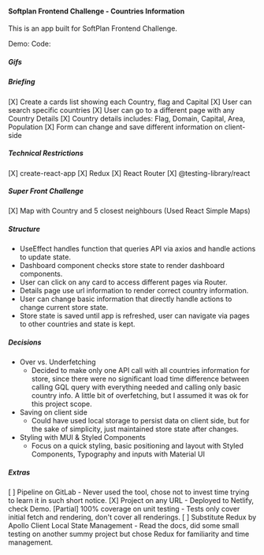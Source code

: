 #### Softplan Frontend Challenge - Countries Information

This is an app built for SoftPlan Frontend Challenge.

Demo:
Code:

##### Gifs

##### Briefing
[X] Create a cards list showing each Country, flag and Capital
[X] User can search specific countries
[X] User can go to a different page with any Country Details
[X] Country details includes: Flag, Domain, Capital, Area, Population
[X] Form can change and save different information on client-side 

##### Technical Restrictions
[X] create-react-app
[X] Redux
[X] React Router
[X] @testing-library/react

##### Super Front Challenge
[X] Map with Country and 5 closest neighbours (Used React Simple Maps)

##### Structure

- UseEffect handles function that queries API via axios and handle actions to update state.
- Dashboard component checks store state to render dashboard components.
- User can click on any card to access different pages via Router.
- Details page use url information to render correct country information.
- User can change basic information that directly handle actions to change current store state.
- Store state is saved until app is refreshed, user can navigate via pages to other countries and state is kept.

##### Decisions

- Over vs. Underfetching
    - Decided to make only one API call with all countries information for store, since there were no significant load time difference between calling GQL query with everything needed and calling only basic country info. A little bit of overfetching, but I assumed it was ok for this project scope.
- Saving on client side
    - Could have used local storage to persist data on client side, but for the sake of simplicity, just maintained store state after changes.
- Styling with MUI & Styled Components
    - Focus on a quick styling, basic positioning and layout with Styled Components, Typography and inputs with Material UI
    
##### Extras

[ ] Pipeline on GitLab - Never used the tool, chose not to invest time trying to learn it in such short notice.
[X] Project on any URL - Deployed to Netlify, check Demo.
[Partial] 100% coverage on unit testing - Tests only cover initial fetch and rendering, don't cover all renderings.
[ ] Substitute Redux by Apollo Client Local State Management - Read the docs, did some small testing on another summy project but chose Redux for familiarity and time management.



